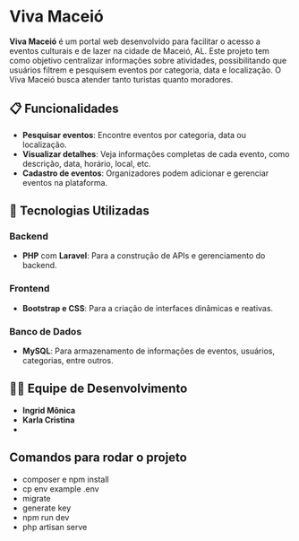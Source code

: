 # Viva Maceió

**Viva Maceió** é um portal web desenvolvido para facilitar o acesso a eventos culturais e de lazer na cidade de Maceió, AL. Este projeto tem como objetivo centralizar informações sobre atividades, possibilitando que usuários filtrem e pesquisem eventos por categoria, data e localização. O Viva Maceió busca atender tanto turistas quanto moradores.

## 📋 Funcionalidades

- **Pesquisar eventos**: Encontre eventos por categoria, data ou localização.
- **Visualizar detalhes**: Veja informações completas de cada evento, como descrição, data, horário, local, etc.
- **Cadastro de eventos**: Organizadores podem adicionar e gerenciar eventos na plataforma.

## 🔧 Tecnologias Utilizadas

### Backend
- **PHP** com **Laravel**: Para a construção de APIs e gerenciamento do backend.

### Frontend
- **Bootstrap e CSS**: Para a criação de interfaces dinâmicas e reativas.

### Banco de Dados
- **MySQL**: Para armazenamento de informações de eventos, usuários, categorias, entre outros.

## 🧑‍💻 Equipe de Desenvolvimento
- **Ingrid Mônica**
- **Karla Cristina**
- 
## Comandos para rodar o projeto
- composer e npm install
- cp env example .env
- migrate
- generate key
- npm run dev
- php artisan serve
